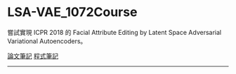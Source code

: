 # LSA-VAE_1072Course

嘗試實現 ICPR 2018 的 Facial Attribute Editing by Latent Space Adversarial Variational Autoencoders。

[論文筆記](https://hackmd.io/ntaS4izuSFWvnCcpLGBiiQ)
[程式筆記](https://hackmd.io/@Gi3WS9VKT_CkH9w6VbsEjw/HydU0xva4)

---

